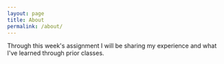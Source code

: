 ```yaml
---
layout: page
title: About
permalink: /about/
---
```

Through this week's assignment I will be sharing my experience and what I've learned through prior classes.